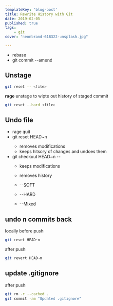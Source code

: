 ```yaml
---
templateKey: 'blog-post'
title: Rewrite History with Git
date: 2019-02-05
published: true
tags:
    - git
cover: "neonbrand-618322-unsplash.jpg"

---
```



* rebase
* git commit --amend

## Unstage

``` bash
git reset -- <file>
```

**rage** unstage to wipte out history of staged commit
``` bash
git reset --hard <file>
```

## Undo file

* rage quit
* git reset HEAD~n <file>
    * removes modifications
    * keeps hitsory of changes and undoes them
* git checkout HEAD~n -- <file>
    * keeps modifications
    * removes history

    * --SOFT
    * --HARD
    * --Mixed

## undo n commits back

locally before push
``` bash
git reset HEAD~n
```

after push
``` bash
git revert HEAD~n
```

## update .gitignore

after push
``` bash
git rm -r --cached .
git commit -am "Updated .gitignore"
```
